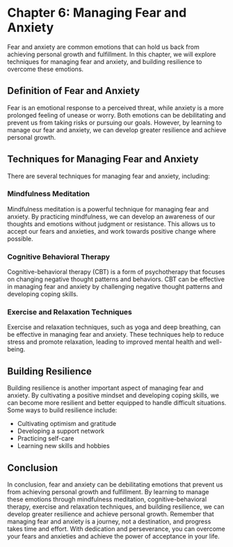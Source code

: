 Chapter 6: Managing Fear and Anxiety
====================================

Fear and anxiety are common emotions that can hold us back from achieving personal growth and fulfillment. In this chapter, we will explore techniques for managing fear and anxiety, and building resilience to overcome these emotions.

Definition of Fear and Anxiety
------------------------------

Fear is an emotional response to a perceived threat, while anxiety is a more prolonged feeling of unease or worry. Both emotions can be debilitating and prevent us from taking risks or pursuing our goals. However, by learning to manage our fear and anxiety, we can develop greater resilience and achieve personal growth.

Techniques for Managing Fear and Anxiety
----------------------------------------

There are several techniques for managing fear and anxiety, including:

### Mindfulness Meditation

Mindfulness meditation is a powerful technique for managing fear and anxiety. By practicing mindfulness, we can develop an awareness of our thoughts and emotions without judgment or resistance. This allows us to accept our fears and anxieties, and work towards positive change where possible.

### Cognitive Behavioral Therapy

Cognitive-behavioral therapy (CBT) is a form of psychotherapy that focuses on changing negative thought patterns and behaviors. CBT can be effective in managing fear and anxiety by challenging negative thought patterns and developing coping skills.

### Exercise and Relaxation Techniques

Exercise and relaxation techniques, such as yoga and deep breathing, can be effective in managing fear and anxiety. These techniques help to reduce stress and promote relaxation, leading to improved mental health and well-being.

Building Resilience
-------------------

Building resilience is another important aspect of managing fear and anxiety. By cultivating a positive mindset and developing coping skills, we can become more resilient and better equipped to handle difficult situations. Some ways to build resilience include:

* Cultivating optimism and gratitude
* Developing a support network
* Practicing self-care
* Learning new skills and hobbies

Conclusion
----------

In conclusion, fear and anxiety can be debilitating emotions that prevent us from achieving personal growth and fulfillment. By learning to manage these emotions through mindfulness meditation, cognitive-behavioral therapy, exercise and relaxation techniques, and building resilience, we can develop greater resilience and achieve personal growth. Remember that managing fear and anxiety is a journey, not a destination, and progress takes time and effort. With dedication and perseverance, you can overcome your fears and anxieties and achieve the power of acceptance in your life.
